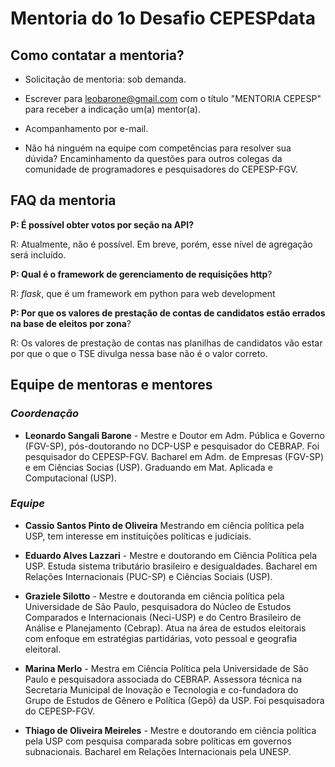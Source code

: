 # Mentoria do 1o Desafio CEPESPdata

## Como contatar a mentoria?

* Solicitação de mentoria: sob demanda.

* Escrever para [leobarone@gmail.com](leobarone@gmail.com) com o título "MENTORIA CEPESP" para receber a indicação um(a) mentor(a).

* Acompanhamento por e-mail.

* Não há ninguém na equipe com competências para resolver sua dúvida? Encaminhamento da questões para outros colegas da comunidade de programadores e pesquisadores do CEPESP-FGV.

## FAQ da mentoria

__P: É possível obter votos por seção na API?__

R: Atualmente, não é possível. Em breve, porém, esse nível de agregação será incluído.

__P: Qual é o framework de gerenciamento de requisições http__?

R: _flask_, que é um framework em python para web development

__P: Por que os valores de prestação de contas de candidatos estão errados na base de eleitos por zona__?

R: Os valores de prestação de contas nas planilhas de candidatos vão estar por que o que o TSE divulga nessa base não é o valor correto.

## Equipe de mentoras e mentores

### _Coordenação_

* __Leonardo Sangali Barone__ - Mestre e Doutor em Adm. Pública e Governo (FGV-SP), pós-doutorando no DCP-USP e pesquisador do CEBRAP. Foi pesquisador do CEPESP-FGV. Bacharel em Adm. de Empresas (FGV-SP) e em Ciências Socias (USP). Graduando em Mat. Aplicada e Computacional (USP).

### _Equipe_

* __Cassio Santos Pinto de Oliveira__ Mestrando em ciência política pela USP, tem interesse em instituições políticas e judiciais.

* __Eduardo Alves Lazzari__ - Mestre e doutorando em Ciência Política pela USP. Estuda sistema tributário brasileiro e desigualdades. Bacharel em Relações Internacionais (PUC-SP) e Ciências Sociais (USP).

* __Graziele Silotto__ - Mestre e doutoranda em ciência política pela Universidade de São Paulo, pesquisadora do Núcleo de Estudos Comparados e Internacionais (Neci-USP) e do Centro Brasileiro de Análise e Planejamento (Cebrap). Atua na área de estudos eleitorais com enfoque em estratégias partidárias, voto pessoal e geografia eleitoral. 

* __Marina Merlo__ - Mestra em Ciência Política pela Universidade de São Paulo e pesquisadora associada do CEBRAP. Assessora técnica na Secretaria Municipal de Inovação e Tecnologia e co-fundadora do Grupo de Estudos de Gênero e Política (Gepô) da USP. Foi pesquisadora do CEPESP-FGV.

* __Thiago de Oliveira Meireles__ - Mestre e doutorando em ciência política pela USP com pesquisa comparada sobre políticas em governos subnacionais. Bacharel em Relações Internacionais pela UNESP.
